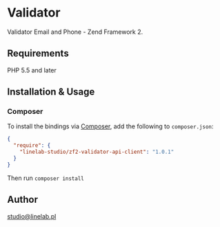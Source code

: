 # Validator

Validator Email and Phone - Zend Framework 2.

## Requirements

PHP 5.5 and later

## Installation & Usage

### Composer

To install the bindings via [Composer](http://getcomposer.org/), add the following to `composer.json`:

```json
{
  "require": {
    "linelab-studio/zf2-validator-api-client": "1.0.1"
  }
}
```

Then run `composer install`

## Author

studio@linelab.pl


